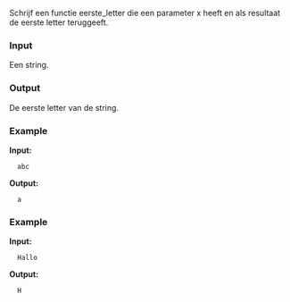 Schrijf een functie eerste_letter die een parameter x heeft
en als resultaat de eerste letter teruggeeft.

### Input

Een string.

### Output

De eerste letter van de string.

### Example

**Input:**

      abc

**Output:**

      a

### Example

**Input:**

      Hallo

**Output:**

      H

